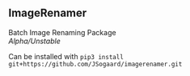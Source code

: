 ## ImageRenamer
Batch Image Renaming Package  
*Alpha/Unstable*

Can be installed with `pip3 install git+https://github.com/JSogaard/imagerenamer.git`
